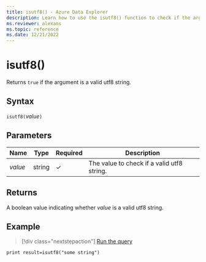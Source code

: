 ```yaml
---
title: isutf8() - Azure Data Explorer
description: Learn how to use the isutf8() function to check if the argument is a valid utf8 string.
ms.reviewer: alexans
ms.topic: reference
ms.date: 12/21/2022
---
```

# isutf8()

Returns `true` if the argument is a valid utf8 string.

## Syntax

`isutf8(`*value*`)`

## Parameters

| Name | Type | Required | Description |
| -- | -- | -- | -- |
|*value*|string|&check;| The value to check if a valid utf8 string.|

## Returns

A boolean value indicating whether *value* is a valid utf8 string.

## Example

> [!div class="nextstepaction"]
> <a href="https://dataexplorer.azure.com/clusters/help/databases/Samples?query=H4sIAAAAAAAAAysoyswrUShKLS7NKbHNLC4tSbPQUCrOz01VKC4BSqUraQIA1zBdDCIAAAA=" target="_blank">Run the query</a>

```kusto
print result=isutf8("some string")
```
